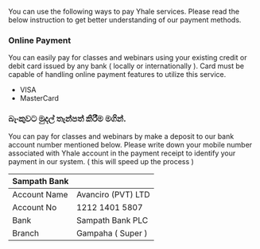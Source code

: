 You can use the following ways to pay Yhale services. Please read the below instruction to get better understanding of our payment methods.



### Online Payment

You can easily pay for classes and webinars using your existing credit or debit card issued by any bank ( locally or internationally ). Card must be capable of handling online payment features to utilize this service.

- VISA
- MasterCard



### බැංකුවට මුදල් තැන්පත් කිරීම මගින්.

You can pay for classes and webinars by make a deposit to our bank account number mentioned below. Please write down your mobile number associated with Yhale account in the payment receipt to identify your payment in our system. ( this will speed up the process )


| Sampath Bank |  |
| ------------ | ------------------ |
| Account Name | Avanciro (PVT) LTD |
| Account No   | 1212 1401 5807     |
| Bank         | Sampath Bank PLC   |
| Branch       | Gampaha ( Super )  |
